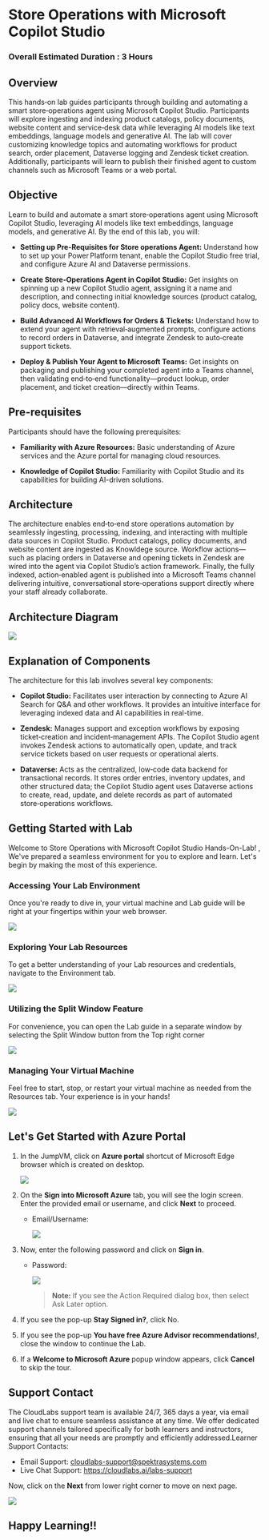 # Store Operations with Microsoft Copilot Studio

### Overall Estimated Duration : 3 Hours

## Overview

This hands‑on lab guides participants through building and automating a smart store‑operations agent using Microsoft Copilot Studio. Participants will explore ingesting and indexing product catalogs, policy documents, website content and service‑desk data while leveraging AI models like text embeddings, language models and generative AI. The lab will cover customizing knowledge topics and automating workflows for product search, order placement, Dataverse logging and Zendesk ticket creation. Additionally, participants will learn to publish their finished agent to custom channels such as Microsoft Teams or a web portal.

## Objective

Learn to build and automate a smart store‑operations agent using Microsoft Copilot Studio, leveraging AI models like text embeddings, language models, and generative AI. By the end of this lab, you will:

- **Setting up Pre-Requisites for Store operations Agent:** Understand how to set up your Power Platform tenant, enable the Copilot Studio free trial, and configure Azure AI and Dataverse permissions.

- **Create Store‑Operations Agent in Copilot Studio:** Get insights on spinning up a new Copilot Studio agent, assigning it a name and description, and connecting initial knowledge sources (product catalog, policy docs, website content).

- **Build Advanced AI Workflows for Orders & Tickets:** Understand how to extend your agent with retrieval‑augmented prompts, configure actions to record orders in Dataverse, and integrate Zendesk to auto‑create support tickets.

- **Deploy & Publish Your Agent to Microsoft Teams:** Get insights on packaging and publishing your completed agent into a Teams channel, then validating end‑to‑end functionality—product lookup, order placement, and ticket creation—directly within Teams.

## Pre-requisites

Participants should have the following prerequisites:

- **Familiarity with Azure Resources:** Basic understanding of Azure services and the Azure portal for managing cloud resources.

- **Knowledge of Copilot Studio:** Familiarity with Copilot Studio and its capabilities for building AI-driven solutions.

## Architecture

The architecture enables end‑to‑end store operations automation by seamlessly ingesting, processing, indexing, and interacting with multiple data sources in Copilot Studio. Product catalogs, policy documents, and website content are ingested as Knowldege source. Workflow actions—such as placing orders in Dataverse and opening tickets in Zendesk are wired into the agent via Copilot Studio’s action framework. Finally, the fully indexed, action‑enabled agent is published into a Microsoft Teams channel  delivering intuitive, conversational store‑operations support directly where your staff already collaborate.

## Architecture Diagram

![](./media/archv2.png)

## Explanation of Components

The architecture for this lab involves several key components:

- **Copilot Studio:** Facilitates user interaction by connecting to Azure AI Search for Q&A and other workflows. It provides an intuitive interface for leveraging indexed data and AI capabilities in real-time.

- **Zendesk:** Manages support and exception workflows by exposing ticket‑creation and incident‑management APIs. The Copilot Studio agent invokes Zendesk actions to automatically open, update, and track service tickets based on user requests or operational alerts.

- **Dataverse:** Acts as the centralized, low‑code data backend for transactional records. It stores order entries, inventory updates, and other structured data; the Copilot Studio agent uses Dataverse actions to create, read, update, and delete records as part of automated store‑operations workflows.

## Getting Started with Lab

Welcome to Store Operations with Microsoft Copilot Studio Hands-On-Lab! , We've prepared a seamless environment for you to explore and learn. Let's begin by making the most of this experience.

### Accessing Your Lab Environment

Once you're ready to dive in, your virtual machine and Lab guide will be right at your fingertips within your web browser.

![](./media/gs1.png)

### Exploring Your Lab Resources

To get a better understanding of your Lab resources and credentials, navigate to the Environment tab.

![](./media/gs2.png)

### Utilizing the Split Window Feature

For convenience, you can open the Lab guide in a separate window by selecting the Split Window button from the Top right corner

![](./media/gs3.png)

### Managing Your Virtual Machine

Feel free to start, stop, or restart your virtual machine as needed from the Resources tab. Your experience is in your hands!

![](./media/gs4.png)

## Let's Get Started with Azure Portal

1. In the JumpVM, click on **Azure portal** shortcut of Microsoft Edge browser which is created on desktop.

   ![](./media/gs-8.png)

1. On the **Sign into Microsoft Azure** tab, you will see the login screen. Enter the provided email or username, and click **Next** to proceed.

   - Email/Username: <inject key="AzureAdUserEmail"></inject>

     ![](./media/gs-6.png)

1. Now, enter the following password and click on **Sign in**.

   - Password: <inject key="AzureAdUserPassword"></inject>

     ![](./media/gs-7.png)

     >**Note:** If you see the Action Required dialog box, then select Ask Later option.
     
1. If you see the pop-up **Stay Signed in?**, click No.

1. If you see the pop-up **You have free Azure Advisor recommendations!**, close the window to continue the Lab.

1. If a **Welcome to Microsoft Azure** popup window appears, click **Cancel** to skip the tour.

## Support Contact

The CloudLabs support team is available 24/7, 365 days a year, via email and live chat to ensure seamless assistance at any time. We offer dedicated support channels tailored specifically for both learners and instructors, ensuring that all your needs are promptly and efficiently addressed.Learner Support Contacts:

- Email Support: cloudlabs-support@spektrasystems.com
- Live Chat Support: https://cloudlabs.ai/labs-support

Now, click on the **Next** from lower right corner to move on next page.

![](./media/gs-5.png)

## Happy Learning!!
